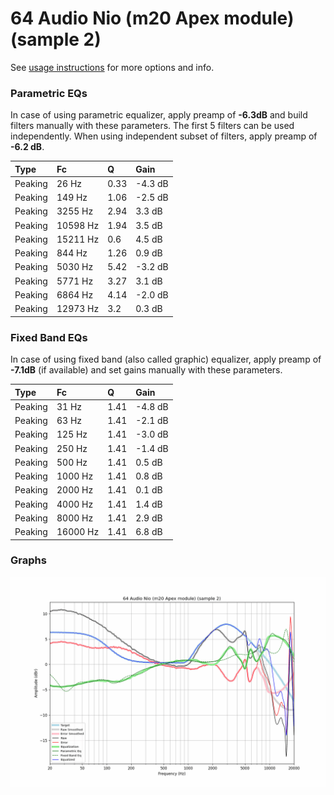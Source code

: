 # 64 Audio Nio (m20 Apex module) (sample 2)
See [usage instructions](https://github.com/jaakkopasanen/AutoEq#usage) for more options and info.

### Parametric EQs
In case of using parametric equalizer, apply preamp of **-6.3dB** and build filters manually
with these parameters. The first 5 filters can be used independently.
When using independent subset of filters, apply preamp of **-6.2 dB**.

| Type    | Fc       |    Q | Gain    |
|:--------|:---------|:-----|:--------|
| Peaking | 26 Hz    | 0.33 | -4.3 dB |
| Peaking | 149 Hz   | 1.06 | -2.5 dB |
| Peaking | 3255 Hz  | 2.94 | 3.3 dB  |
| Peaking | 10598 Hz | 1.94 | 3.5 dB  |
| Peaking | 15211 Hz | 0.6  | 4.5 dB  |
| Peaking | 844 Hz   | 1.26 | 0.9 dB  |
| Peaking | 5030 Hz  | 5.42 | -3.2 dB |
| Peaking | 5771 Hz  | 3.27 | 3.1 dB  |
| Peaking | 6864 Hz  | 4.14 | -2.0 dB |
| Peaking | 12973 Hz | 3.2  | 0.3 dB  |

### Fixed Band EQs
In case of using fixed band (also called graphic) equalizer, apply preamp of **-7.1dB**
(if available) and set gains manually with these parameters.

| Type    | Fc       |    Q | Gain    |
|:--------|:---------|:-----|:--------|
| Peaking | 31 Hz    | 1.41 | -4.8 dB |
| Peaking | 63 Hz    | 1.41 | -2.1 dB |
| Peaking | 125 Hz   | 1.41 | -3.0 dB |
| Peaking | 250 Hz   | 1.41 | -1.4 dB |
| Peaking | 500 Hz   | 1.41 | 0.5 dB  |
| Peaking | 1000 Hz  | 1.41 | 0.8 dB  |
| Peaking | 2000 Hz  | 1.41 | 0.1 dB  |
| Peaking | 4000 Hz  | 1.41 | 1.4 dB  |
| Peaking | 8000 Hz  | 1.41 | 2.9 dB  |
| Peaking | 16000 Hz | 1.41 | 6.8 dB  |

### Graphs
![](./64%20Audio%20Nio%20(m20%20Apex%20module)%20(sample%202).png)